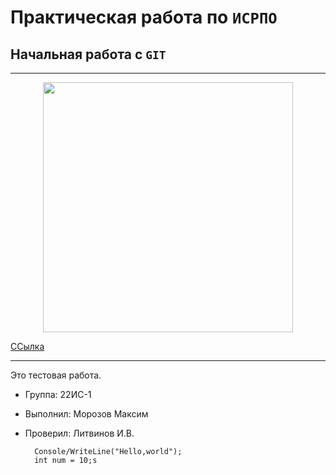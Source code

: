 # Практическая работа по ``ИСРПО``

## Начальная работа с ``GIT``

-----

<p align="center"><img src="https://s0.rbk.ru/v6_top_pics/media/img/5/46/756038770746465.jpg" width="400"></p>

<p><a href="https://www.twitch.tv/I_Sumashedshiy">ССылка</a></p>

-----

Это тестовая работа.

* Группа: 22ИС-1
* Выполнил: Морозов Максим
* Проверил: Литвинов И.В.

        Console/WriteLine("Hello,world");
        int num = 10;s